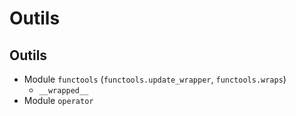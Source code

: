 # Outils

## Outils

- Module `functools` (`functools.update_wrapper`, `functools.wraps`)
    - `__wrapped__`
- Module `operator`
